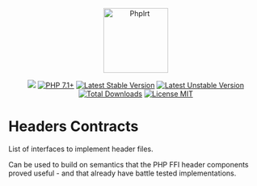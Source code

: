 <p align="center">
    <a href="https://github.com/php-ffi-libs">
        <img src="https://avatars.githubusercontent.com/u/101121010?s=256" width="128" alt="Phplrt" />
    </a>
</p>

<p align="center">
    <a href="https://github.com/php-ffi-libs/headers-contracts/actions"><img src="https://github.com/php-ffi-libs/headers-contracts/workflows/build/badge.svg"></a>
    <a href="https://packagist.org/packages/ffi-libs/headers-contracts"><img src="https://img.shields.io/badge/PHP-8.1+-ff0140.svg" alt="PHP 7.1+"></a>
    <a href="https://packagist.org/packages/ffi-libs/headers-contracts"><img src="https://poser.pugx.org/ffi-libs/headers-contracts/version" alt="Latest Stable Version"></a>
    <a href="https://packagist.org/packages/ffi-libs/headers-contracts"><img src="https://poser.pugx.org/ffi-libs/headers-contracts/v/unstable" alt="Latest Unstable Version"></a>
    <a href="https://packagist.org/packages/ffi-libs/headers-contracts"><img src="https://poser.pugx.org/ffi-libs/headers-contracts/downloads" alt="Total Downloads"></a>
    <a href="https://raw.githubusercontent.com/php-ffi-libs/headers-contracts/master/LICENSE.md"><img src="https://poser.pugx.org/ffi-libs/headers-contracts/license" alt="License MIT"></a>
</p>

# Headers Contracts

List of interfaces to implement header files.

Can be used to build on semantics that the PHP FFI header components 
proved useful - and that already have battle tested implementations.
